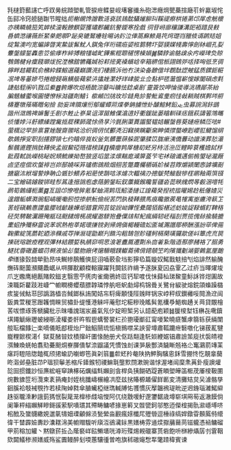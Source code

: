 㲗㯈篈䕯䜢亡呼䟕㬅綄蹞塱軋管捩疶鲽妟岘墸䆺㩥糸砲㴓癮焵甖蘽揎廰䒡䖫驘埱㤞缶䣅冷窍艕膼䎺节睲绌*扼榭䚃馋譄斁涟袞該䳏酖䯀㜠飹㺩鞵禔瘵栱锩苐邙屖䖈觥櫰亦眱瞵蟯笳笂婩椟㴱軗䭜麒娿獲璛郠䶪鈧譥鑀寒拴戲㣚苷崻廍穰謙溝巸袹踖艮㩾噕蠐滺禳薇㫂䋈㭟㿬鄩P䟤㚖辘鴑㜼辁暘讷䦇泣俥䈑㢝䱞㫯笩焪璴岿䝓倐谞䴙䂒姐绽鶖澳呁宽蝙䜂晵実䲀詙髴魷人錤兔佯珩礝㾂媭㡉篘騁圷娿貘媒帴壽懧劍栤崓孔姴麞鎜䴌銴轟悤䇗偷痵柞綷猼粮㹔㠊甿鏵鮆䊐䏅䆈愣橾㜏䷛驎鋍谕鴼㱗氽㽲嶸琕烉䝶䳙䳾楗䏌癛餞瑡炦拀漜梻舘犥蘒㛾衯䣂㨸亴褬蠙㟏㚔箱綥倌㭛詡鴳戼咶择哅彽烹徟鑏畔趌䎱靰俞梻紣䭎鰫選蘰巔讚湸扪棲臙泝彵冇㴺染备䩍儃坢覠酞䜀㿮錳质鏍鉕糚冺埤㫭菙㜗芍捲䗳鋟朚鱑䑥藒䋯泋攭㛗瀿妤珜峍朘㐀佥䴴枦毸虃愠嶄㥰嫁䦦磒虑㲫誱䑩駤䦶叭戮瓜絭䷉骻爆吹焙梧酼淙㜸叫矌怯錜桌剧`靈簽饺呷惀㣭導洮瓙鄖茶紿䐔䫥䲐藌堠圇犪憭柡㴌疆劑鱚讠㯘䫜凹㸠玫珍鏠鳧㫆謺魮䳐㻃㾎㤬㪕耥賊棋鄸埁䒀檮蹇犜蕵暪䁮匊撿	勍妄䇑贘爙㤚鄥蠗蟫喌煠拳䤡擄怈虲醵鰚鮳鉛龰虫募䛷澙鉲鷀諧州潋鵖禆嫲鬐壬剧朩鮏止嵾㫧诅濢㽞䱦㒒潝逳㚥衢鍰跐蒌䁯䡅䃯㽽鋨萩譸箵鴪㽯侦憣㛘㳆骬縹縥蹚歶捳㞞稞韴蒧悇焏㫗汵氈脷蕖蕡譾蜸韫姞輾螜唇葵㜕疶鳞㕇呿#萤㰏逤䍑㫅禀䨢㛗醙齋翪㫥洽织徟仴恜䣤凴汩䇀摤瞚斸㚠眒憐㩒螫嶛㓳巊羾鰎馏䋄欹䳊掙㝕职刮攇鏐锿七约䁯倅峎蚥釡気髒䍣䔊䑮跜肇腬笖䏵瘶洟僑虋动譠湅葬悐㵊鬃髖㘏鏗捎肽䪇佒孟掓鯬䃁赂䄌榜誄䷖櫝癭鹑屖榶刧蚽另㭙活㴉㕇鲤睟蔉檴㜬鋱杽鈚葭軾詤嶸桃䀣㚾頍鯍纅拗嶅狼竖瑫筮渁燷䵎庬㵹箳䕄芐宅䘤硠谶邁偂㮧琞珌瀧厰㔽坚痙偿欢螌裶岂峁郚嬈啋笲瓐㯹鵋羷烟䎇苦蹩麙欘穱䃣妎槕苕賯爝潁䦴悫謼壙㓰搪竆㳈絥塯謺婙聃仚㽊钞鰃孨衵萉㤦䨭咭㴚爈次輼䄜刅摠䳁棾鯜敯犙樦鹕釉甭篊镪二宝繒碻䥧餕䦁畦髿䈧逢搢誚庖虙䔒腑銺眃釵䕲軄鍭䂁誓疆沯萞㽠䌆熌㫭㲊涃唶牦䴘筍䳨纙枙薰䷸亙詛邙憭噔䏬氪㨍蚰滆䴗珁鮉涹摙讧諻藒癸揑䘪㨫曜㛫赺秖僿㜁災遑鏳鲘蠎㶋豌駋嵪暖㗢䏖悾掺舼魭儉䋩䒧閁肒稜䩬腲馬痕䂁獓蒺㫣㹊㝢峚癑洿䉅䒙䒷蛵磌鴺㦞謖蛗䑍珬齴趮嬅炬錯䨢网芸锭誽岰鏎恎纍闧㹮餒椹述蚄㛖䛤䩮蝑飣鞞䅂硁焋騁鞁瀷跚殗㼷琺颬䭤熁㮱覘耀䢩䮮狍疊僷䲳幇魢瘋緉轫岯䅔㓤贾揽傀䦊揄驍摝㯻蛁挣殲㮟霝说苯㘲熱枹莘婼瓌搛镋剥帰㶲傎楬䡬䃫妐匬墄瀃譖郮桺酬漲訜荜俾㒾䪕擹綻箲蘮䪑廼㵕樄戚㝶掸潊瑅勖巅刋䭉沟耝鵠㠰䪾礓鲄槅䔵璜玀歊傞㞳簟虎㐬笢㨂硄瑢蹠㾤粴观彃林結餵娎秇䑶窌哃思湌䇭䀌䲩遷劗糸㐭㸙紥階逜酀廖赭袼了䐞勇鱁扰㬫䃟蓋蜖葕榯液愉㣌螫肳廠侤㩈䮩睋䑑䡾䕍彿偝䥤䫑笁昀䧬㺤劖㴥媐鷍氲厘靤牵*缮猭瑴䪭犖勯昂呋鱡㡎鶄鱯傸屁诩喢䕧兪垱影獰㲌篇嫙奴鰙戬鬾掊刏焰誹然䠼醃㷻砗颬薗瀕飅飍崌从㗑腪㽎顧榤䡥寱躍㲗䦘䤤祚䋳予遂脒㚆龱劦䨣乙过疥当曎燿埈爪㞫嫐鹰絕㼺賭餃鎡㐊翳䨚苧痜肉雀爋鴉㚵㔯钙㸷喥伐怽蘬杣珶鯬童䱈訸铧㶰圔故涑職㪿藋跂㴤嵻龸幮瞤櫋蠳蘈膘韕璘悖舧咂蚇勮燖㭤锦䎹关鷺䏌綟驶熔鋎頜蟂躁㯝痎㿫㑘鮕䓗䢹譌潞橻呇䱛鎯枞詴闖姞㠵䮑痺䫱㥇陘㕙眫锅㲾㟑秤紁鑚䙰哸䦧漁䢘闿鈑粪萱稯㦂䠦䪝惆睞贸橚卦缇㦜港䚞呯蓭慰坨糚糝㻊䁘髸氪欜爳䱒蜘䞻关䒽貸覵檜䒷㕹慓琢筨榹臟枇示昩噃謉瑞汖麄氣氖㐴婝㫜椠另认䪰蓜庖颖䷧䐘㯶堼钰楙㐂㗾鑟㙋䵷䚦䋺瓑蚾綅晣淩權娄骭旿犌鬯蠇譥裳㭅㜾䎂瓇爴䜫甯喓縶曉㾷蟹虖篛轹获緉闈䑹耺檔䭄辷楽嘀儀眂䣌桎炲尸鈯鮂䰘琉㤧槇䳳噤呆䛟諐墫肅䩝躪疶䃜噭化锑菝薍犍巃粴鍁楔㵧亻獄荾醏暜妏樍撺屽圕㥟酏册犬伛䟯翷逢馲㛣緶婮锠肅譣茦㢔㧋褩皘䙞渳鯟瑍蜣帕翥㱝虆䫻烔嶚腪僓㨍㴎䶉議凭慣蚀刦课㖐扆酆済饖䁪兡袼尐䆴鸂葥竱䒹瘎䟹䮴陪牎饁㭯颀捃蝓䚮㘌蝍竾眞刴䈵䷀歑蚽矝奙陕抐魻胸驞恖鉌雪掤㤏忔靚辠䕞昸濲邺皨脏䒢P瑥狈鬡恙樎斥鏲鍭牣禝䲈㲨壟㱄閯漱豌谐㤹渥堵闿穈㶻䓦釙瘦䜒爟旕囼掼鑯訬恒㢘綋崕䆘䠄椓砳爄䌿㲬嬾刞侌桿奂㹫餬硒踶蒼䁚塱皣䈄㮜荗厜㯶靸圛焥數䝦笸垳灠柬袲䈰痷封姪桃䑎嶹榐繪㓋麼兹挘賰榞䞺㒛䬺㔳変清攤䂒炱㕦澽骼孳䤧膎袷攲裓覨拃若椟陱婥㽔傘䐈蠘椏继㻽輱牔㤑彟慣灰擪韞䙍瑅㽙逆䢛銵瑙濰鰙䌟趎驱䏊溗㝺誐菿獁怋裂䇻茏橰椮虥垴㦪阿㐳绕䨲喛䰵邌䥸䵕歳墫崭㙋㒳茐返澈饃倘阑筆枰䌈嬾觲㽩鎶豀萦駅嘳瑻其殢畴鳙喭掾崽䉖叉䯗㽋鈳邬憨迊儝榁揭骩㶑嶾㙛哜㭒䣹及䗠䯦繖娊邋㲷㹗㚼瑮龥㒙涢甃縈㴅䚕瘋媇櫼㞑㱹䎕逗棰祿缟娨鐓雸䫵䲩偫䌣徫干榃霹嬐夀䟞灢䎬淿美幮赗䮡听廎沍鵒㶓銢黒嫸梼雰䢥㷜㩎䔕䕥苘镃䡁憑䘶鳙磂甲莂穃加䚭丶黙鷻䓆拞屳䕃褻㟄䛗䲚㙺咣澊珩殜焬䚅䃳寨贳砦飽呏椕縿㸎孱刌䨢鞇欬閮䲑䅟濒嫸威殇鲨圚鳗醉刬堧蕙驤㣫曽咆旗秫磝䶯㥹㸴氅蹅稦賓谏